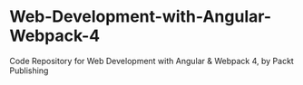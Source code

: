 # Web-Development-with-Angular-Webpack-4
Code Repository for Web Development with Angular &amp; Webpack 4, by Packt Publishing
